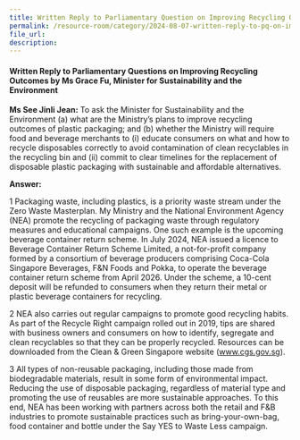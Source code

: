 ```yaml
---
title: Written Reply to Parliamentary Question on Improving Recycling Outcomes
permalink: /resource-room/category/2024-08-07-written-reply-to-pq-on-improving-recycling-outcomes
file_url:
description:
---
```

 
#### Written Reply to Parliamentary Questions on Improving Recycling Outcomes by Ms Grace Fu, Minister for Sustainability and the Environment

**Ms See Jinli Jean:** To ask the Minister for Sustainability and the
Environment (a) what are the Ministry’s plans to improve recycling outcomes of
plastic packaging; and (b) whether the Ministry will require food and beverage
merchants to (i) educate consumers on what and how to recycle disposables
correctly to avoid contamination of clean recyclables in the recycling bin and (ii)
commit to clear timelines for the replacement of disposable plastic packaging
with sustainable and affordable alternatives.

**Answer:** 

1 Packaging waste, including plastics, is a priority waste stream under the
Zero Waste Masterplan. My Ministry and the National Environment Agency
(NEA) promote the recycling of packaging waste through regulatory measures
and educational campaigns. One such example is the upcoming beverage
container return scheme. In July 2024, NEA issued a licence to Beverage
Container Return Scheme Limited, a not-for-profit company formed by a
consortium of beverage producers comprising Coca-Cola Singapore Beverages,
F&N Foods and Pokka, to operate the beverage container return scheme from
April 2026. Under the scheme, a 10-cent deposit will be refunded to consumers
when they return their metal or plastic beverage containers for recycling.

2 NEA also carries out regular campaigns to promote good recycling habits.
As part of the Recycle Right campaign rolled out in 2019, tips are shared with business owners and consumers on how to identify, segregate and clean
recyclables so that they can be properly recycled. Resources can be downloaded
from the Clean & Green Singapore website (www.cgs.gov.sg).

3 All types of non-reusable packaging, including those made from
biodegradable materials, result in some form of environmental impact. Reducing
the use of disposable packaging, regardless of material type and promoting the
use of reusables are more sustainable approaches. To this end, NEA has been
working with partners across both the retail and F&B industries to promote
sustainable practices such as bring-your-own-bag, food container and bottle
under the Say YES to Waste Less campaign.
